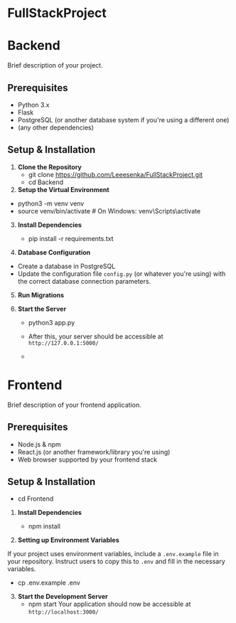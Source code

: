 # FullStackProject
# Backend

Brief description of your project.

## Prerequisites

* Python 3.x
* Flask
* PostgreSQL (or another database system if you're using a different one)
* (any other dependencies)

## Setup & Installation

1. **Clone the Repository**
   * git clone https://github.com/Leeesenka/FullStackProject.git
   * cd Backend
2. **Setup the Virtual Environment**
  * python3 -m venv venv
  * source venv/bin/activate # On Windows: venv\Scripts\activate
3. **Install Dependencies**
   * pip install -r requirements.txt


4. **Database Configuration**

* Create a database in PostgreSQL
* Update the configuration file `config.py` (or whatever you're using) with the correct database connection parameters.

5. **Run Migrations**

6. **Start the Server**
   * python3 app.py
   * After this, your server should be accessible at `http://127.0.0.1:5000/`
  
   * 
# Frontend 
Brief description of your frontend application.

## Prerequisites

* Node.js & npm
* React.js (or another framework/library you're using)
* Web browser supported by your frontend stack

## Setup & Installation  
* cd Frontend

1. **Install Dependencies**
   * npm install

2. **Setting up Environment Variables**

If your project uses environment variables, include a `.env.example` file in your repository. Instruct users to copy this to `.env` and fill in the necessary variables.
   * cp .env.example .env

3. **Start the Development Server**
   * npm start
Your application should now be accessible at `http://localhost:3000/`
 

   
